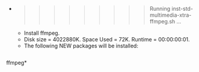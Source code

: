 * >>>>>>>>> Running inst-std-multimedia-xtra-ffmpeg.sh ...
  * Install ffmpeg.
  * Disk size = 4022880K. Space Used = 72K. Runtime = 00:00:00:01.
  * The following NEW packages will be installed:
  ```bash
ffmpeg*
  ```

